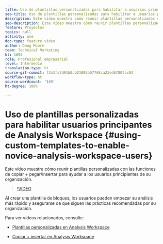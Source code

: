 ```yaml
---
title: Uso de plantillas personalizadas para habilitar a usuarios principiantes de Analysis Workspace
seo-title: Uso de plantillas personalizadas para habilitar a usuarios principiantes de Analysis Workspace
description: Este vídeo muestra cómo reunir plantillas personalizadas con las funciones de copiar + pegar/insertar para ayudar a los usuarios principiantes de su organización.
seo-description: Este vídeo muestra cómo reunir plantillas personalizadas con las funciones de copiar + pegar/insertar para ayudar a los usuarios principiantes de su organización.
feature: Proyectos
topics: null
activity: use
doc-type: feature video
author: Doug Moore
team: Technical Marketing
kt: 1694
role: Profesional empresarial
level: Intermedio
translation-type: ht
source-git-commit: f3b3fa7d91b0cb21005b57768ca23ed6700fcc03
workflow-type: ht
source-wordcount: '149'
ht-degree: 100%

---
```



# Uso de plantillas personalizadas para habilitar usuarios principantes de Analysis Workspace {#using-custom-templates-to-enable-novice-analysis-workspace-users}

Este vídeo muestra cómo reunir plantillas personalizadas con las funciones de copiar + pegar/insertar para ayudar a los usuarios principiantes de su organización.

>[!VIDEO](https://video.tv.adobe.com/v/23234/?quality=12)

Al crear una plantilla de bloques, los usuarios pueden empezar su análisis más rápido y asegurarse de que siguen las prácticas recomendadas por su organización.

Para ver vídeos relacionados, consulte:

* [Plantillas personalizadas en Analysis Workspace](https://experienceleague.adobe.com/docs/analytics-learn/tutorials/analysis-workspace/analysis-workspace-basics/create-manage-custom-templates-in-analysis-workspace.html?lang=es#analysis-workspace)

* [Copiar + insertar en Analysis Workspace](https://experienceleague.adobe.com/docs/analytics-learn/tutorials/analysis-workspace/navigating-workspace-projects/copy-insert-analysis-workspace.html?lang=es#analysis-workspace)